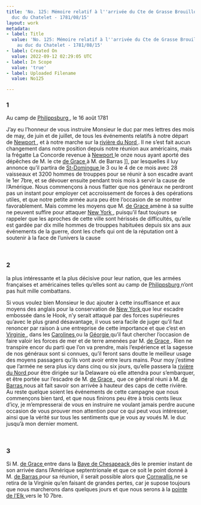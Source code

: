 ```yaml
---
title: 'No. 125: Mémoire relatif à l''arrivée du Cte de Grasse Brouillon lettre au
  duc du Chatelet - 1781/08/15'
layout: work
metadata:
- label: Title
  value: 'No. 125: Mémoire relatif à l''arrivée du Cte de Grasse Brouillon lettre
    au duc du Chatelet - 1781/08/15'
- label: Created On
  value: 2022-09-12 02:29:05 UTC
- label: In Scope
  value: 'true'
- label: Uploaded Filename
  value: No125

---
```

<div class="pages">
<div id="page-32541634">
<h3><a name="page-32541634">1</a></h3>
<div class="page-content">
<p>Au camp de <a href="../subjects/32162963.html" title="Phillipsburg, New York"> Philippsburg </a>, le 16 août 1781</p>
<p>J’ay eu l’honneur de vous instruire Monsieur le duc par mes<span class="line-break"> </span>lettres des mois de may, de juin et de juillet, de tous les événements <span class="line-break"> </span>relatifs à notre départ de <a href="../subjects/32162914.html" title="Newport, Rhode Island"> Newport </a> , et à notre marche sur la <span class="line-break"> </span><a href="../subjects/32162961.html" title="Hudson River"> rivière du Nord </a>. Il ne s’est fait aucun changement dans notre <span class="line-break"> </span>position depuis notre réunion aux américains, mais la frégatte <span class="line-break"> </span>La Concorde revenue à <a href="../subjects/32162914.html" title="Newport, Rhode Island"> Newport </a> le onze nous ayant aporté <span class="line-break"> </span>des dépêches de M. le cte <a href="../subjects/32162948.html" title="François Joseph Paul de Grasse; 1722-1788"> de Grace </a> à M. de Barras ]], par lesquelles <span class="line-break"> </span>il luy annonce qu’il partira de <a href="../subjects/32162964.html" title="Saint-Domingue"> St-Domingue </a> le 3 ou le 4 <span class="line-break"> </span>de ce mois avec 28 vaisseaux et 3200 hommes de trouppes <span class="line-break"> </span>pour se réunir à son escadre avant le 1er 7bre, et se <span class="line-break"> </span>dévouer ensuite pendant trois mois à servir la cause de <span class="line-break"> </span>l’Amérique. Nous commençons à nous flatter que nos généraux <span class="line-break"> </span>ne perdront pas un instant pour employer cet accroissement <span class="line-break"> </span>de forces à des opérations utiles, et que notre petite armée <span class="line-break"> </span>aura peu être l’occasion de se montrer favorablement. <span class="line-break"> </span>Mais comme les moyens que M. <a href="../subjects/32162948.html" title="François Joseph Paul de Grasse; 1722-1788"> de Grace </a> amène à sa suitte <span class="line-break"> </span>ne peuvent suffire pour attaquer <a href="../subjects/32162830.html" title=" New York "> New York </a>, puisqu’il <span class="line-break"> </span>faut toujours se rappeler que les aproches de cette ville <span class="line-break"> </span>sont hérissés de difficultés, qu’elle est gardée par dix <span class="line-break"> </span>mille hommes de trouppes habituées depuis six ans aux <span class="line-break"> </span>événements de la guerre, dont les chefs qui ont de la <span class="line-break"> </span>réputation ont à soutenir à la face de l’univers la cause <span class="line-break"> </span></p>
</div>
</div>
<br />
<div id="page-32541635">
<h3><a name="page-32541635">2</a></h3>
<div class="page-content">
<p>la plus intéressante et la plus décisive pour leur nation, <span class="line-break"> </span>que les armées françaises et américaines telles qu’elles sont au <span class="line-break"> </span>camp de <a href="../subjects/32162963.html" title="Phillipsburg, New York"> Philippsburg </a> n’ont pas huit mille combattans.</p>
<p>Si vous voulez bien Monsieur le duc ajouter à cette insuffisance <span class="line-break"> </span>et aux moyens des anglais pour la conservation de <span class="line-break"> </span><a href="../subjects/32162830.html" title=" New York "> New York </a> que leur escadre embossée dans le Hook, <span class="line-break"> </span>n’y serait attaqué par des forces supérieures qu’avec le <span class="line-break"> </span>plus grand désavantage, il vous sera facile de juger qu’il <span class="line-break"> </span>faut renoncer par raison à une entreprise de cette importance <span class="line-break"> </span>et que c’est en <a href="../subjects/32162817.html" title="Virginia"> Virginie </a>, dans les <a href="../subjects/32162965.html" title="The Carolinas"> Carolines </a> ou la <a href="../subjects/32162966.html" title="Georgia"> Géorgie </a> qu’il faut chercher <span class="line-break"> </span>l’occasion de faire valoir les forces de mer et de terre amenées <span class="line-break"> </span>par M. <a href="../subjects/32162948.html" title="François Joseph Paul de Grasse; 1722-1788"> de Grace </a>. Rien ne transpire encor du parti que l’on <span class="line-break"> </span>va prendre, mais l’expérience et la sagesse de nos généraux sont <span class="line-break"> </span>si connues, qu’il feront sans doutte le meilleur usage des <span class="line-break"> </span>moyens passagers qu’ils vont avoir entre leurs mains. Pour moy <span class="line-break"> </span>j’estime que l’armée ne sera plus icy dans cinq ou six jours, <span class="line-break"> </span>qu’elle passera la <a href="../subjects/32162961.html" title="Hudson River"> rivière du Nord </a> pour être dirigée sur la <span class="line-break"> </span>Delaware où elle attendra pour s’embarquer, et être portée sur <span class="line-break"> </span>l’escadre de M. <a href="../subjects/32162948.html" title="François Joseph Paul de Grasse; 1722-1788"> de Grace </a>, que ce général réuni à M. <a href="../subjects/32162993.html" title="Jacques-Melchior de Barras de Saint-Laurent; 1720-1792"> de Barras </a> nous <span class="line-break"> </span>ait fait savoir son arrivée à hauteur des caps de cette rivière. <span class="line-break"> </span>Au reste quelque soient les événements de cette campagne <span class="line-break"> </span>que nous commençons bien tard, et que nous finirons peu être à <span class="line-break"> </span>trois cents lieux d’icy, je m’empresserai de vous en instruire <span class="line-break"> </span>ne voulant jamais perdre aucune occasion de vous prouver <span class="line-break"> </span>mon attention pour ce qui peut vous intéresser, ainsi que <span class="line-break"> </span>la vérité sur tous les sentiments que je vous ay voués M. le duc <span class="line-break"> </span>jusqu’à mon dernier moment. </p>
</div>
</div>
<br />
<div id="page-32541636">
<h3><a name="page-32541636">3</a></h3>
<div class="page-content">
<p>Si M. <a href="../subjects/32162948.html" title="François Joseph Paul de Grasse; 1722-1788"> de Grace </a> entre dans la <a href="../subjects/32162873.html" title="Chesapeake Bay"> Baye de Chesapeack </a> dès le <span class="line-break"> </span>premier instant de son arrivée dans l’Amérique septentrionale <span class="line-break"> </span>et que ce soit le point donné à M. <a href="../subjects/32162993.html" title="Jacques-Melchior de Barras de Saint-Laurent; 1720-1792"> de Barras </a> pour sa réunion, <span class="line-break"> </span>il serait possible alors que <a href="../subjects/32162980.html" title="Charles Cornwallis, 1st Marquess Cornwallis; 1738-1805"> Cornwallis </a> ne se retira de <span class="line-break"> </span>la Virginie qu’en faisant de grandes pertes, car je <span class="line-break"> </span>supose toujours que nous marcherons dans quelques <span class="line-break"> </span>jours et que nous serons à la <a href="../subjects/32162871.html" title="Head of Elk, Maryland "> pointe de l’Elk </a> vers le <span class="line-break"> </span>10 7bre. </p>
</div>
</div>
<br />
</div>


